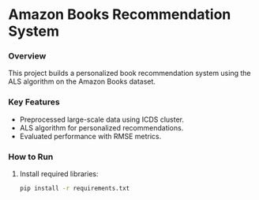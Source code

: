 # Amazon Books Recommendation System

### Overview
This project builds a personalized book recommendation system using the ALS algorithm on the Amazon Books dataset.

### Key Features
- Preprocessed large-scale data using ICDS cluster.
- ALS algorithm for personalized recommendations.
- Evaluated performance with RMSE metrics.

### How to Run
1. Install required libraries:
   ```bash
   pip install -r requirements.txt

